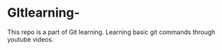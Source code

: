 # GItlearning-
This repo is a part of Git learning.
Learning basic git commands through youtube videos.
